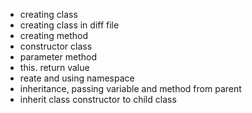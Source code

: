 - creating class
- creating class in diff file
- creating method
- constructor class
- parameter method
- this. return value
- reate and using namespace
- inheritance, passing variable and method from parent
- inherit class constructor to child class
